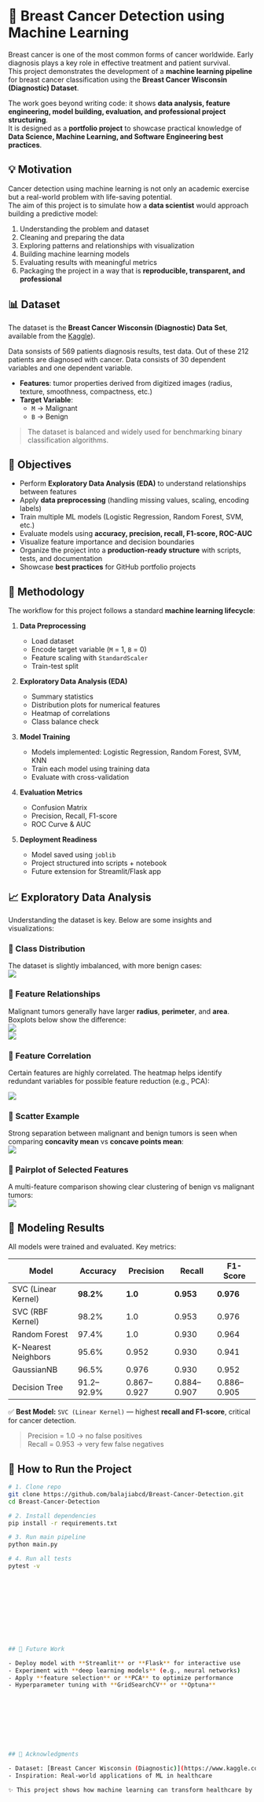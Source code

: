 # 🧬 Breast Cancer Detection using Machine Learning

Breast cancer is one of the most common forms of cancer worldwide. Early diagnosis plays a key role in effective treatment and patient survival.  
This project demonstrates the development of a **machine learning pipeline** for breast cancer classification using the **Breast Cancer Wisconsin (Diagnostic) Dataset**.  

The work goes beyond writing code: it shows **data analysis, feature engineering, model building, evaluation, and professional project structuring**.  
It is designed as a **portfolio project** to showcase practical knowledge of **Data Science, Machine Learning, and Software Engineering best practices**.








## 💡 Motivation

Cancer detection using machine learning is not only an academic exercise but a real-world problem with life-saving potential.  
The aim of this project is to simulate how a **data scientist** would approach building a predictive model:  
1. Understanding the problem and dataset  
2. Cleaning and preparing the data  
3. Exploring patterns and relationships with visualization  
4. Building machine learning models  
5. Evaluating results with meaningful metrics  
6. Packaging the project in a way that is **reproducible, transparent, and professional**  








## 📊 Dataset

The dataset is the **Breast Cancer Wisconsin (Diagnostic) Data Set**, available from the [Kaggle](https://www.kaggle.com/datasets/yasserh/breast-cancer-dataset?select=breast-cancer.csv)).

Data sonsists of 569 patients diagnosis results, test data. Out of these 212 patients are diagnosed with cancer. Data consists of 30 dependent variables and one dependent variable. 

- **Features**: tumor properties derived from digitized images (radius, texture, smoothness, compactness, etc.)  
- **Target Variable**:  
  - `M` → Malignant  
  - `B` → Benign  

> The dataset is balanced and widely used for benchmarking binary classification algorithms.








## 🎯 Objectives

- Perform **Exploratory Data Analysis (EDA)** to understand relationships between features  
- Apply **data preprocessing** (handling missing values, scaling, encoding labels)  
- Train multiple ML models (Logistic Regression, Random Forest, SVM, etc.)  
- Evaluate models using **accuracy, precision, recall, F1-score, ROC-AUC**  
- Visualize feature importance and decision boundaries  
- Organize the project into a **production-ready structure** with scripts, tests, and documentation  
- Showcase **best practices** for GitHub portfolio projects  








## 🔬 Methodology

The workflow for this project follows a standard **machine learning lifecycle**:

1. **Data Preprocessing**  
   - Load dataset  
   - Encode target variable (`M` = 1, `B` = 0)  
   - Feature scaling with `StandardScaler`  
   - Train-test split  

2. **Exploratory Data Analysis (EDA)**  
   - Summary statistics  
   - Distribution plots for numerical features  
   - Heatmap of correlations  
   - Class balance check  

3. **Model Training**  
   - Models implemented: Logistic Regression, Random Forest, SVM, KNN  
   - Train each model using training data  
   - Evaluate with cross-validation  

4. **Evaluation Metrics**  
   - Confusion Matrix  
   - Precision, Recall, F1-score  
   - ROC Curve & AUC  

5. **Deployment Readiness**  
   - Model saved using `joblib`  
   - Project structured into scripts + notebook  
   - Future extension for Streamlit/Flask app  








## 📈 Exploratory Data Analysis  

Understanding the dataset is key. Below are some insights and visualizations:  

### 🔹 Class Distribution  
The dataset is slightly imbalanced, with more benign cases:  
![](images/class_distribution.png)  


### 🔹 Feature Relationships  
Malignant tumors generally have larger **radius**, **perimeter**, and **area**. Boxplots below show the difference:  
![](images/radius_mean_boxplot.png)  
![](images/texture_mean_boxplot.png)  


### 🔹 Feature Correlation  
Certain features are highly correlated. The heatmap helps identify redundant variables for possible feature reduction (e.g., PCA):  

![](images/correlation_heatmap.png)  


### 🔹 Scatter Example  
Strong separation between malignant and benign tumors is seen when comparing **concavity mean** vs **concave points mean**:  
![](images/concavity_scatter.png)  


### 🔹 Pairplot of Selected Features  
A multi-feature comparison showing clear clustering of benign vs malignant tumors:  
![](images/pairplot_selected_features.png)  












## 🤖 Modeling Results

All models were trained and evaluated. Key metrics:

| Model                | Accuracy | Precision | Recall | F1-Score |
|----------------------|---------|-----------|--------|----------|
| SVC (Linear Kernel)  | **98.2%** | **1.0**   | **0.953** | **0.976** |
| SVC (RBF Kernel)     | 98.2%   | 1.0       | 0.953  | 0.976    |
| Random Forest        | 97.4%   | 1.0       | 0.930  | 0.964    |
| K-Nearest Neighbors  | 95.6%   | 0.952     | 0.930  | 0.941    |
| GaussianNB           | 96.5%   | 0.976     | 0.930  | 0.952    |
| Decision Tree        | 91.2–92.9% | 0.867–0.927 | 0.884–0.907 | 0.886–0.905 |

✅ **Best Model:** `SVC (Linear Kernel)` — highest **recall and F1-score**, critical for cancer detection.  

> Precision = 1.0 → no false positives  
> Recall = 0.953 → very few false negatives  











## 🚀 How to Run the Project

```bash
# 1. Clone repo
git clone https://github.com/balajiabcd/Breast-Cancer-Detection.git
cd Breast-Cancer-Detection

# 2. Install dependencies
pip install -r requirements.txt

# 3. Run main pipeline
python main.py

# 4. Run all tests
pytest -v 











## 🚀 Future Work  

- Deploy model with **Streamlit** or **Flask** for interactive use  
- Experiment with **deep learning models** (e.g., neural networks)  
- Apply **feature selection** or **PCA** to optimize performance  
- Hyperparameter tuning with **GridSearchCV** or **Optuna**  









## 🙌 Acknowledgments  

- Dataset: [Breast Cancer Wisconsin (Diagnostic)](https://www.kaggle.com/datasets/yasserh/breast-cancer-dataset)  
- Inspiration: Real-world applications of ML in healthcare  

✨ This project shows how machine learning can transform healthcare by making diagnosis **faster, data-driven, and reliable**.  

  

